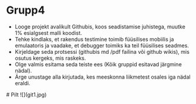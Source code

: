# Grupp4
<ul>
<li>Looge projekt avalikult Githubis, koos seadistamise juhistega, muutke 1% esialgsest malli koodist. 
<li>Tehke kindlaks, et rakendus testimine toimib füüsilises mobiilis ja emulaatoris ja vaadake, et debugger toimiks ka teil füüsilises seadmes. 
<li>Kirjeldage seda protsessi (githubis md /pdf failina või github wikis), mis osutus kergeks, mis raskeks. 
<li>Olge valmis esitama seda teiste ees (Kõik gruppid esitavad järgmine nädal).
<li>Ärge unustage alla kirjutada, kes meeskonna liikmetest osales iga nädal eraldi.
</ul>
# Pilt
![](git1.jpg)
